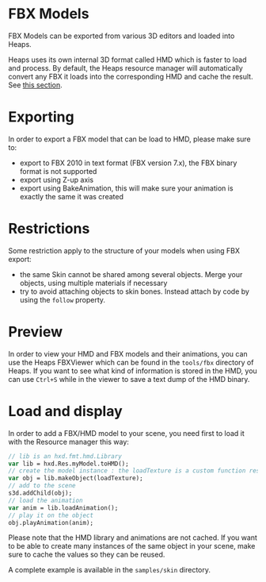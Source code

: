 # FBX Models

FBX Models can be exported from various 3D editors and loaded into Heaps.

Heaps uses its own internal 3D format called HMD which is faster to load and process. By default, the Heaps resource manager will automatically convert any FBX it loads into the corresponding HMD and cache the result. See [this section](https://github.com/ncannasse/heaps/wiki/Resource-Management).

# Exporting

In order to export a FBX model that can be load to HMD, please make sure to:

 * export to FBX 2010 in text format (FBX version 7.x), the FBX binary format is not supported
 * export using Z-up axis
 * export using BakeAnimation, this will make sure your animation is exactly the same it was created

# Restrictions

Some restriction apply to the structure of your models when using FBX export:

 * the same Skin cannot be shared among several objects. Merge your objects, using multiple materials if necessary
 * try to avoid attaching objects to skin bones. Instead attach by code by using the `follow` property.

# Preview

In order to view your HMD and FBX models and their animations, you can use the Heaps FBXViewer which can be found in the `tools/fbx` directory of Heaps. If you want to see what kind of information is stored in the HMD, you can use `Ctrl+S` while in the viewer to save a text dump of the HMD binary.

# Load and display

In order to add a FBX/HMD model to your scene, you need first to load it with the Resource manager this way:

```haxe
// lib is an hxd.fmt.hmd.Library
var lib = hxd.Res.myModel.toHMD();
// create the model instance : the loadTexture is a custom function responsible for loading the model texture
var obj = lib.makeObject(loadTexture);
// add to the scene
s3d.addChild(obj);
// load the animation
var anim = lib.loadAnimation();
// play it on the object
obj.playAnimation(anim);
```

Please note that the HMD library and animations are not cached. If you want to be able to create many instances of the same object in your scene, make sure to cache the values so they can be reused.

A complete example is available in the `samples/skin` directory.
